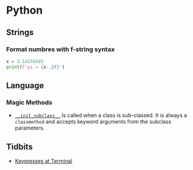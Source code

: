 # Python

## Strings

### Format numbres with f-string syntax

```python
x = 3.14159265
print(f'pi = {x:.2f}')
```

## Language

### Magic Methods

* [`__init_subclass__`](https://www.python.org/dev/peps/pep-0487/) Is called
  when a class is sub-classed. It is always a `classmethod` and accepts keyword
  arguments from the subclass parameters.

## Tidbits

* [Keypresses at Terminal](http://www.jonwitts.co.uk/archives/896)
